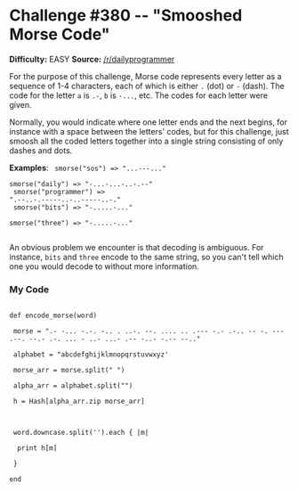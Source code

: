 # Challenge #380 -- "Smooshed Morse Code"
**Difficulty:** EASY
**Source:** [/r/dailyprogrammer](https://www.reddit.com/r/dailyprogrammer/comments/cmd1hb/20190805_challenge_380_easy_smooshed_morse_code_1/)

For the purpose of this challenge, Morse code represents every letter as a sequence of 1-4 characters, each of which is either `.` (dot) or `-` (dash). The code for the letter `a` is `.-`, `b` is `-...`, etc. The codes for each letter were given.

Normally, you would indicate where one letter ends and the next begins, for instance with a space between the letters' codes, but for this challenge, just smoosh all the coded letters together into a single string consisting of only dashes and dots.

**Examples**:
<code>
smorse("sos") => "...---..."<br>
smorse("daily") => "-...-...-..-.--"<br>
smorse("programmer") => ".--..-.-----..-..-----..-."<br>
smorse("bits") => "-.....-..."<br>
smorse("three") => "-.....-..."<br>
</code>

An obvious problem we encounter is that decoding is ambiguous. For instance, `bits` and `three` encode to the same string, so you can't tell which one you would decode to without more information.

### My Code
<code>
def encode_morse(word)<br>
&#160;morse = ".- -... -.-. -.. . ..-. --. .... .. .--- -.- .-.. -- -. --- .--. --.- .-. ... - ..- ...- .-- -..- -.-- --.."<br>
&#160;alphabet = "abcdefghijklmnopqrstuvwxyz'<br>
&#160;morse_arr = morse.split(" ")<br>
&#160;alpha_arr = alphabet.split("")<br>
&#160;h = Hash[alpha_arr.zip morse_arr]<br>
 <br> 
&#160;word.downcase.split('').each { |m|<br>
&#160;&#160;print h[m]<br>
&#160;}<br>
end
</code>
